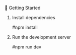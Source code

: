 🚀 Getting Started

1. Install dependencies

   #npm install

2. Run the development server

   #npm run dev
